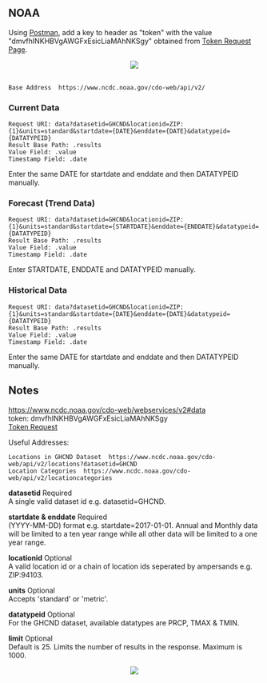 ## NOAA
 
 Using [Postman](https://www.getpostman.com/docs/introduction), add a key to header as "token" with the value "dmvfhINKHBVgAWGFxEsicLiaMAhNKSgy" obtained from [Token Request Page](https://www.ncdc.noaa.gov/cdo-web/token).

<div align="center"><img src="https://github.com/minoobeyzavi/Visual-KPI/blob/master/Images/postman-noaa.png"/></div></br>


 ```
 Base Address  https://www.ncdc.noaa.gov/cdo-web/api/v2/
 ```
 
 ### Current Data
 ```
 Request URI: data?datasetid=GHCND&locationid=ZIP:{1}&units=standard&startdate={DATE}&enddate={DATE}&datatypeid={DATATYPEID}
 Result Base Path: .results
 Value Field: .value
 Timestamp Field: .date
  ```
Enter the same DATE for startdate and enddate and then DATATYPEID manually.

 ### Forecast (Trend Data)
 ```
 Request URI: data?datasetid=GHCND&locationid=ZIP:{1}&units=standard&startdate={STARTDATE}&enddate={ENDDATE}&datatypeid={DATATYPEID}
 Result Base Path: .results
 Value Field: .value
 Timestamp Field: .date
 ```
 Enter STARTDATE, ENDDATE and DATATYPEID manually.
 
 ### Historical Data
 ```
 Request URI: data?datasetid=GHCND&locationid=ZIP:{1}&units=standard&startdate={DATE}&enddate={DATE}&datatypeid={DATATYPEID}
 Result Base Path: .results
 Value Field: .value
 Timestamp Field: .date
 ```
Enter the same DATE for startdate and enddate and then DATATYPEID manually.

## Notes
https://www.ncdc.noaa.gov/cdo-web/webservices/v2#data
</br>token:	dmvfhINKHBVgAWGFxEsicLiaMAhNKSgy</br>
[Token Request](https://www.ncdc.noaa.gov/cdo-web/token)

 Useful Addresses:
 ```
 Locations in GHCND Dataset  https://www.ncdc.noaa.gov/cdo-web/api/v2/locations?datasetid=GHCND
 Location Categories  https://www.ncdc.noaa.gov/cdo-web/api/v2/locationcategories
 ```

<b>datasetid</b> Required</br> 
A single valid dataset id e.g. datasetid=GHCND.

<b>startdate & enddate</b> Required</br>
(YYYY-MM-DD) format e.g. startdate=2017-01-01. Annual and Monthly data will be limited to a ten year range while all other data will be limited to a one year range.

<b>locationid</b> Optional</br>
A valid location id or a chain of location ids seperated by ampersands e.g. ZIP:94103.

<b>units</b> Optional</br>
Accepts 'standard' or 'metric'.

<b>datatypeid</b> Optional</br>
For the GHCND dataset, available datatypes are PRCP, TMAX & TMIN.

<b>limit</b> Optional</br>
Default is 25. Limits the number of results in the response. Maximum is 1000.


<div align=center><img src="https://github.com/minoobeyzavi/Visual-KPI/blob/master/Images/postman-noaa-trendData.png"/></div>
